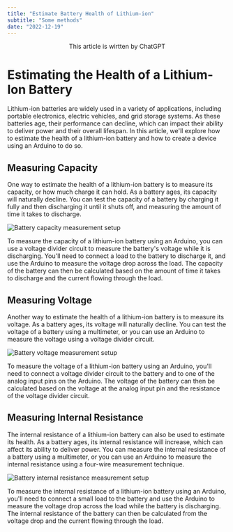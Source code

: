 ```yaml
---
title: "Estimate Battery Health of Lithium-ion"
subtitle: "Some methods"
date: "2022-12-19"
---
```


<center>This article is wirtten by ChatGPT</center>

# Estimating the Health of a Lithium-Ion Battery

Lithium-ion batteries are widely used in a variety of applications, including portable electronics, electric vehicles, and grid storage systems. As these batteries age, their performance can decline, which can impact their ability to deliver power and their overall lifespan. In this article, we'll explore how to estimate the health of a lithium-ion battery and how to create a device using an Arduino to do so.

## Measuring Capacity

One way to estimate the health of a lithium-ion battery is to measure its capacity, or how much charge it can hold. As a battery ages, its capacity will naturally decline. You can test the capacity of a battery by charging it fully and then discharging it until it shuts off, and measuring the amount of time it takes to discharge.

![Battery capacity measurement setup](https://i.imgur.com/aMEOcTj.png)

To measure the capacity of a lithium-ion battery using an Arduino, you can use a voltage divider circuit to measure the battery's voltage while it is discharging. You'll need to connect a load to the battery to discharge it, and use the Arduino to measure the voltage drop across the load. The capacity of the battery can then be calculated based on the amount of time it takes to discharge and the current flowing through the load.

## Measuring Voltage

Another way to estimate the health of a lithium-ion battery is to measure its voltage. As a battery ages, its voltage will naturally decline. You can test the voltage of a battery using a multimeter, or you can use an Arduino to measure the voltage using a voltage divider circuit.

![Battery voltage measurement setup](https://i.imgur.com/AYkGc9X.png)

To measure the voltage of a lithium-ion battery using an Arduino, you'll need to connect a voltage divider circuit to the battery and to one of the analog input pins on the Arduino. The voltage of the battery can then be calculated based on the voltage at the analog input pin and the resistance of the voltage divider circuit.

## Measuring Internal Resistance

The internal resistance of a lithium-ion battery can also be used to estimate its health. As a battery ages, its internal resistance will increase, which can affect its ability to deliver power. You can measure the internal resistance of a battery using a multimeter, or you can use an Arduino to measure the internal resistance using a four-wire measurement technique.

![Battery internal resistance measurement setup](https://i.imgur.com/3YFdvym.png)

To measure the internal resistance of a lithium-ion battery using an Arduino, you'll need to connect a small load to the battery and use the Arduino to measure the voltage drop across the load while the battery is discharging. The internal resistance of the battery can then be calculated from the voltage drop and the current flowing through the load.
